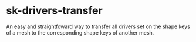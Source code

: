 # sk-drivers-transfer
An easy and straightfoward way to transfer all drivers set on the shape keys of a mesh to the corresponding shape keys of another mesh.
